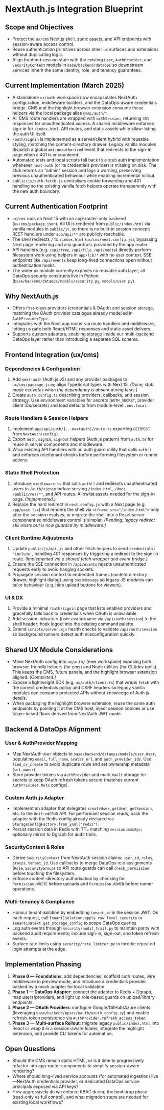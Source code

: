 # NextAuth.js Integration Blueprint

## Scope and Objectives
- Protect the `ux/cms` Next.js shell, static assets, and API endpoints with session-aware access control.
- Reuse authentication primitives across other `ux` surfaces and extensions without duplicating logic.
- Align frontend session state with the existing `User`, `AuthProvider`, and `SecurityContext` models in `base/backend/dataops` so downstream services inherit the same identity, role, and tenancy guarantees.

## Current Implementation (March 2025)
- A standalone `ux/auth` workspace now encapsulates NextAuth configuration, middleware builders, and the DataOps-aware credentials bridge. CMS and the highlight browser extension consume these helpers via the local package alias `@ami/auth/*`.
- All CMS route handlers are wrapped with `withSession`, returning `401` responses for unauthenticated access. A shared middleware enforces sign-in for `/index.html`, API routes, and static assets while allow-listing the auth UI itself.
- `/auth/signin` is implemented as a server/client hybrid with reusable styling, matching the content-directory drawer. Legacy vanilla modules dispatch a global `ami:unauthorized` event that redirects to the sign-in page when a 401 is encountered.
- Automated tests and local scripts fall back to a stub auth implementation whenever `next-auth` (or its credentials provider) is missing on disk. The stub returns an "admin" session and logs a warning, preserving previous unauthenticated behaviour while enabling incremental rollout.
- `public/js/auth-fetch.js` centralises cookie forwarding and 401 handling so the existing vanilla fetch helpers operate transparently with the new auth boundary.

## Current Authentication Footprint
- `ux/cms` runs on Next 15 with an app-router-only backend (`ux/cms/package.json`). All UI is rendered from `public/index.html` via vanilla modules in `public/js`, so there is no built-in session concept; REST handlers under `app/api/**` are publicly reachable.
- The shell redirects `/` to `/index.html` (`ux/cms/next.config.js`), bypassing Next page rendering and any guardrails provided by the app router.
- API handlers (e.g. `/api/tree`, `/api/file`, `/api/media`) directly perform filesystem work using helpers in `app/lib/*` with no user context. SSE endpoints like `/api/events` keep long-lived connections open without authentication hooks.
- The wider `ux` module currently exposes no reusable auth layer; all DataOps security constructs live in Python (`base/backend/dataops/models/security.py`, `models/user.py`).

## Why NextAuth.js
- Offers first-class providers (credentials & OAuth) and session storage, matching the OAuth provider catalogue already modelled in `AuthProviderType`.
- Integrates with the Next app router via route handlers and middleware, letting us gate both React/HTML responses and static asset delivery.
- Supports custom adapters, enabling storage inside our multi-backend DataOps layer rather than introducing a separate SQL schema.

## Frontend Integration (ux/cms)
### Dependencies & Configuration
1. Add `next-auth` (Auth.js v5) and any provider packages to `ux/cms/package.json`; align TypeScript types with Next 15. _(Done; stub mode activates when the dependency is absent during tests.)_
2. Create `auth.config.ts` describing providers, callbacks, and session strategy. Use environment variables for secrets (`AUTH_SECRET`, provider client IDs/secrets) and load defaults from module-level `.env.local`.

### Route Handlers & Session Helpers
1. Implement `app/api/auth/[...nextauth]/route.ts` exporting `GET`/`POST` from `NextAuth(config)`.
2. Export `auth`, `signIn`, `signOut` helpers (Auth.js pattern) from `auth.ts` for reuse in server components and middleware.
3. Wrap existing API handlers with an auth guard utility that calls `auth()` and enforces role/tenant checks before performing filesystem or runner actions.

### Static Shell Protection
1. Introduce `middleware.ts` that calls `auth()` and redirects unauthenticated users to `/auth/signin` before serving `/index.html`, `/docs`, `/public/res/**`, and API routes. Allowlist assets needed for the sign-in page. _(Implemented.)_
2. Replace the hard redirect in `next.config.js` with a Next page (e.g. `app/page.tsx`) that renders the shell via `<iframe src="/index.html">` only after the session resolves, or migrate the shell into a React server component so middleware control is simpler. _(Pending; legacy redirect still exists but is now guarded by middleware.)_

### Client Runtime Adjustments
1. Update `public/js/api.js` and other fetch helpers to send `credentials: 'include'`, handling 401 responses by triggering a redirect to the sign-in route. _(Implemented via a shared fetch wrapper and event bridge.)_
2. Ensure the SSE connection in `/api/events` rejects unauthenticated requests early to avoid hanging sockets.
3. Propagate session context to embedded frames (content directory drawer, highlight dialog) using `postMessage` so legacy JS modules can tailor behaviour (e.g. hide upload buttons for viewers).

### UI & DX
1. Provide a minimal `/auth/signin` page that lists enabled providers and gracefully falls back to credentials when OAuth is unavailable.
2. Add session indicators (user avatar/name via `/api/auth/session`) to the shell header; hook logout into the existing command palette.
3. Extend `scripts/server.mjs` health checks to validate `/api/auth/session` so background runners detect auth misconfiguration quickly.

## Shared UX Module Considerations
- Move NextAuth config into `ux/auth/` (new workspace) exposing both browser-friendly helpers (for cms) and Node utilities (for CLI/dev tools). This keeps the CMS, future panels, and the highlight browser extension aligned. _(Completed.)_
- Expose a lightweight SDK (e.g. `ux/auth/client.ts`) that wraps `fetch` with the correct credentials policy and CSRF headers so legacy vanilla modules can consume protected APIs without knowledge of Auth.js details.
- When packaging the highlight browser extension, reuse the same auth endpoints by pointing it at the CMS host; inject session cookies or use token-based flows derived from NextAuth JWT mode.

## Backend & DataOps Alignment
### User & AuthProvider Mapping
- Map NextAuth `User` objects to `base/backend/dataops/models/user.User`, populating `email`, `full_name`, `avatar_url`, and `auth_provider_ids`. Use `find_or_create` to avoid duplicate rows and set ownership metadata (`set_owner`).
- Store provider tokens via `AuthProvider` and mark `Vault` storage for secrets to keep OAuth refresh tokens secure (matches current `AuthProvider.Meta` configs).

### Custom Auth.js Adapter
- Implement an adapter that delegates `createUser`, `getUser`, `getSession`, etc. to the `UnifiedCRUD` API. For performant session reads, back the adapter with the Redis config already declared via `StorageConfigFactory.from_yaml("redis")`.
- Persist session data in Redis with TTL matching `session.maxAge`; optionally mirror to Dgraph for audit trails.

### SecurityContext & Roles
- Derive `SecurityContext` from NextAuth session claims: `user_id`, `roles`, `groups`, `tenant_id`. Use callbacks to merge DataOps role assignments (`Role`, `SecurityGroup`) so API route guards can call `check_permission` before touching the filesystem.
- Enforce content-directory authorisation by checking for `Permission.WRITE` before uploads and `Permission.ADMIN` before runner operations.

### Multi-tenancy & Compliance
- Honour tenant isolation by embedding `tenant_id` in the session JWT. On each request, call `TenantIsolation.apply_row_level_security` or `TenantContext.get_storage_config` to scope DataOps queries.
- Log auth events through `security/audit_trail.py` to maintain parity with backend audit requirements; include sign-in, sign-out, and token refresh events.
- Surface rate limits using `security/rate_limiter.py` to throttle repeated login attempts at the edge.

## Implementation Phasing
1. **Phase 0 — Foundations**: add dependencies, scaffold auth routes, wire middleware in preview mode, and introduce a credentials provider backed by a mock adapter for local validation.
2. **Phase 1 — DataOps Adapter**: connect the adapter to Redis + Dgraph, map users/providers, and light up role-based guards on upload/library endpoints.
3. **Phase 2 — OAuth Providers**: configure Google/GitHub/Azure clients (leveraging `base/backend/opsec/oauth/oauth_config.py`) and enable refresh-token persistence via `AuthProvider.refresh_access_token`.
4. **Phase 3 — Multi-surface Rollout**: migrate legacy `public/index.html` into React or wrap it in a session-aware loader, integrate the highlight extension, and provide CLI tokens for automation.

## Open Questions
- Should the CMS remain static HTML, or is it time to progressively refactor into app-router components to simplify session-aware rendering?
- Where should long-lived service accounts (for automated ingestion) live—NextAuth credentials provider, or dedicated DataOps service principals exposed via API keys?
- How aggressively do we enforce RBAC during the bootstrap phase (read-only vs full control), and what migration steps are needed for existing local workflows?
